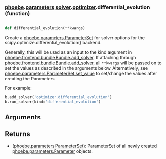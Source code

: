 ### [phoebe](phoebe.md).[parameters](phoebe.parameters.md).[solver](phoebe.parameters.solver.md).[optimizer](phoebe.parameters.solver.optimizer.md).differential_evolution (function)


```py

def differential_evolution(**kwargs)

```



Create a [phoebe.parameters.ParameterSet](phoebe.parameters.ParameterSet.md) for solver options for the
scipy.optimize.differential_evolution() backend.

Generally, this will be used as an input to the kind argument in
[phoebe.frontend.bundle.Bundle.add_solver](phoebe.frontend.bundle.Bundle.add_solver.md).  If attaching through
[phoebe.frontend.bundle.Bundle.add_solver](phoebe.frontend.bundle.Bundle.add_solver.md), all `**kwargs` will be
passed on to set the values as described in the arguments below.  Alternatively,
see [phoebe.parameters.ParameterSet.set_value](phoebe.parameters.ParameterSet.set_value.md) to set/change the values
after creating the Parameters.

For example:

```py
b.add_solver('optimizer.differential_evolution')
b.run_solver(kind='differential_evolution')
```

Arguments
----------

Returns
--------
* ([phoebe.parameters.ParameterSet](phoebe.parameters.ParameterSet.md)): ParameterSet of all newly created
    [phoebe.parameters.Parameter](phoebe.parameters.Parameter.md) objects.

